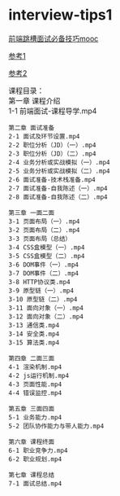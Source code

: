 # interview-tips1
[前端跳槽面试必备技巧mooc](https://coding.imooc.com/class/chapter/129.html#Anchor)


[参考1](https://www.jianshu.com/c/a315b1b98f52)

[参考2](https://www.jianshu.com/p/bab781e62f29?utm_campaign=haruki)




课程目录：  
	第一章 课程介绍  
	1-1 前端面试-课程导学.mp4  
	 
	第二章 面试准备  
	2-1 面试及环节设置.mp4  
	2-2 职位分析（JD）（一）.mp4  
	2-3 职位分析（JD）（二）.mp4  
	2-4 业务分析或实战模拟（一）.mp4  
	2-5 业务分析或实战模拟（二）.mp4  
	2-6 面试准备-技术栈准备.mp4  
	2-7 面试准备-自我陈述（一）.mp4  
	2-8 面试准备-自我陈述（二）.mp4  
	
	第三章 一面二面  
	3-1 页面布局（一）.mp4  
	3-2 页面布局（二）.mp4  
	3-3 页面布局（总结）  
	3-4 CSS盒模型（一）.mp4  
	3-5 CSS盒模型（二）.mp4  
	3-6 DOM事件（一）.mp4  
	3-7 DOM事件（二）.mp4  
	3-8 HTTP协议类.mp4  
	3-9 原型链（一）.mp4  
	3-10 原型链（二）.mp4  
	3-11 面向对象（一）.mp4  
	3-12 面向对象（二）.mp4  
	3-13 通信类.mp4  
	3-14 安全类.mp4  
	3-15 算法类.mp4  
	
	第四章 二面三面  
	4-1 渲染机制.mp4  
	4-2 js运行机制.mp4  
	4-3 页面性能.mp4  
	4-4 错误监控.mp4  
	
	第五章 三面四面  
	5-1 业务能力.mp4  
	5-2 团队协作能力与带人能力.mp4  
	
	第六章 课程终面  
	6-1 职业竞争力.mp4  
	6-2 职业规划.mp4  
	
	第七章 课程总结  
	7-1 面试总结.mp4  